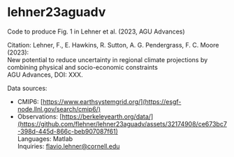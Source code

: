 # lehner23aguadv

Code to produce Fig. 1 in Lehner et al. (2023, AGU Advances)
  
Citation:
Lehner, F., E. Hawkins, R. Sutton, A. G. Pendergrass, F. C. Moore (2023):  
New potential to reduce uncertainty in regional climate projections by combining physical and socio-economic constraints  
AGU Advances, DOI: XXX. 
  
Data sources: 
  - CMIP6: [https://www.earthsystemgrid.org/](https://esgf-node.llnl.gov/search/cmip6/)
  - Observations: [https://berkeleyearth.org/data/](https://github.com/flehner/lehner23aguadv/assets/32174908/ce673bc7-398d-445d-866c-beb907087f61)  
Languages: Matlab  
Inquiries: flavio.lehner@cornell.edu
